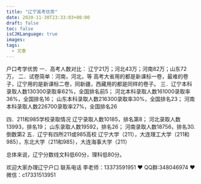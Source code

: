 ```yaml
---
title: "辽宁高考优势"
date: 2020-11-30T23:33:03+08:00
draft: false
toc: false
isCJKLanguage: true
images:
tags: 
  - 文章
---
```






户口考学优势
一．高考人数对比：
辽宁21万；河北43万；河南82万；山东72万，
二．试卷简单：河南，河北，等 高考大省用的都是新课标一卷，最难的卷子，辽宁用的是新课标二卷，同新疆，西藏用的都是同样的卷子。
三．辽宁本科录取人数130300录取率62%，全国排名前5；
河北本科录取人数161000录取率36%，全国排名16；
山东本科录取人数216300录取率30%，全国排名23；
河南本科录取人数226700录取率27%，全国排名26

四．211和985学校录取情况
辽宁录取人数10185，排名第8；
河北录取人数13993，排名19；
山东录取人数19592，排名26；
河南录取人数18756，排名30.倒数第2
五．辽宁有四所211或985高校
辽宁大学（211），大连理工大学（211和985），东北大学（211和985），大连海事大学（211）

总体来说，辽宁分数线文科低60分，理科低80分。



欢迎大家办理辽宁户口 联系电话 李老师：13373591951 ❤️ QQ群:348046974 ❤️ 微信：c17331513951 

